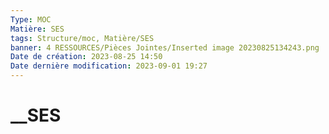 ```yaml
---
Type: MOC
Matière: SES
tags: Structure/moc, Matière/SES
banner: 4 RESSOURCES/Pièces Jointes/Inserted image 20230825134243.png
Date de création: 2023-08-25 14:50
Date dernière modification: 2023-09-01 19:27
---
```

# __SES